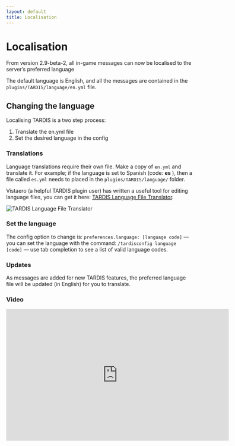 ```yaml
---
layout: default
title: Localisation
---
```


# Localisation

From version 2.9-beta-2, all in-game messages can now be localised to the server’s preferred language

The default language is English, and all the messages are contained in the `plugins/TARDIS/language/en.yml` file.

## Changing the language

Localising TARDIS is a two step process:

1. Translate the en.yml file
2. Set the desired language in the config

### Translations

Language translations require their own file. Make a copy of `en.yml` and translate it. For example; if the language is
set to Spanish (code: **es** ), then a file called `es.yml` needs to placed in the `plugins/TARDIS/language/` folder.

Vistaero (a helpful TARDIS plugin user) has written a useful tool for editing language files, you can get it
here: [TARDIS Language File Translator](images/docs/tlTranslator.zip).

![TARDIS Language File Translator](images/docs/tltranslator.png)

### Set the language

The config option to change is: `preferences.language: [language code]` — you can set the language with the
command: `/tardisconfig language [code]` — use tab completion to see a list of valid language codes.

### Updates

As messages are added for new TARDIS features, the preferred language file will be updated (in English) for you to
translate.

### Video

<iframe width="600" height="354" src="https://www.youtube.com/embed/Zx_i66YKIgQ?rel=0" frameborder="0" allowfullscreen></iframe>
